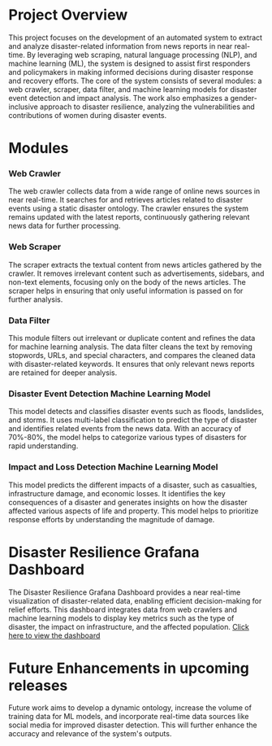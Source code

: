 # Project Overview
This project focuses on the development of an automated system to extract and analyze disaster-related information from news reports in near real-time. By leveraging web scraping, natural language processing (NLP), and machine learning (ML), the system is designed to assist first responders and policymakers in making informed decisions during disaster response and recovery efforts. The core of the system consists of several modules: a web crawler, scraper, data filter, and machine learning models for disaster event detection and impact analysis. The work also emphasizes a gender-inclusive approach to disaster resilience, analyzing the vulnerabilities and contributions of women during disaster events.

# Modules
### Web Crawler
The web crawler collects data from a wide range of online news sources in near real-time. It searches for and retrieves articles related to disaster events using a static disaster ontology. The crawler ensures the system remains updated with the latest reports, continuously gathering relevant news data for further processing.

### Web Scraper
The scraper extracts the textual content from news articles gathered by the crawler. It removes irrelevant content such as advertisements, sidebars, and non-text elements, focusing only on the body of the news articles. The scraper helps in ensuring that only useful information is passed on for further analysis.

### Data Filter
This module filters out irrelevant or duplicate content and refines the data for machine learning analysis. The data filter cleans the text by removing stopwords, URLs, and special characters, and compares the cleaned data with disaster-related keywords. It ensures that only relevant news reports are retained for deeper analysis.

### Disaster Event Detection Machine Learning Model
This model detects and classifies disaster events such as floods, landslides, and storms. It uses multi-label classification to predict the type of disaster and identifies related events from the news data. With an accuracy of 70%-80%, the model helps to categorize various types of disasters for rapid understanding.

### Impact and Loss Detection Machine Learning Model
This model predicts the different impacts of a disaster, such as casualties, infrastructure damage, and economic losses. It identifies the key consequences of a disaster and generates insights on how the disaster affected various aspects of life and property. This model helps to prioritize response efforts by understanding the magnitude of damage.

# Disaster Resilience Grafana Dashboard
The Disaster Resilience Grafana Dashboard provides a near real-time visualization of disaster-related data, enabling efficient decision-making for relief efforts. This dashboard integrates data from web crawlers and machine learning models to display key metrics such as the type of disaster, the impact on infrastructure, and the affected population. 
[Click here to view the dashboard](https://aadithkrsresearch.grafana.net/public-dashboards/4ee7bea897664a99a3e9aade0461a2d7)

# Future Enhancements in upcoming releases
Future work aims to develop a dynamic ontology, increase the volume of training data for ML models, and incorporate real-time data sources like social media for improved disaster detection. This will further enhance the accuracy and relevance of the system's outputs. 
